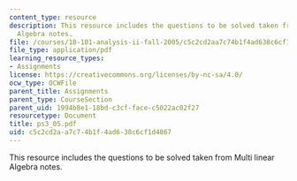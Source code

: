 ```yaml
---
content_type: resource
description: This resource includes the questions to be solved taken from Multi linear
  Algebra notes.
file: /courses/18-101-analysis-ii-fall-2005/c5c2cd2aa7c74b1f4ad638c6cf1d4867_ps3_05.pdf
file_type: application/pdf
learning_resource_types:
- Assignments
license: https://creativecommons.org/licenses/by-nc-sa/4.0/
ocw_type: OCWFile
parent_title: Assignments
parent_type: CourseSection
parent_uid: 1994b8e1-18bd-c3cf-face-c5022ac02f27
resourcetype: Document
title: ps3_05.pdf
uid: c5c2cd2a-a7c7-4b1f-4ad6-38c6cf1d4867
---
```

This resource includes the questions to be solved taken from Multi linear Algebra notes.